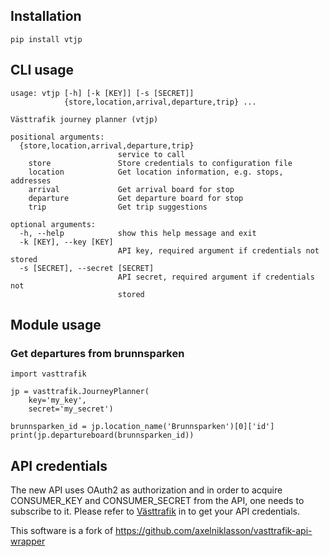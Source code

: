 ## Installation 
``` pip install vtjp ```

## CLI usage
```
usage: vtjp [-h] [-k [KEY]] [-s [SECRET]]
            {store,location,arrival,departure,trip} ...

Västtrafik journey planner (vtjp)

positional arguments:
  {store,location,arrival,departure,trip}
                        service to call
    store               Store credentials to configuration file
    location            Get location information, e.g. stops, addresses
    arrival             Get arrival board for stop
    departure           Get departure board for stop
    trip                Get trip suggestions

optional arguments:
  -h, --help            show this help message and exit
  -k [KEY], --key [KEY]
                        API key, required argument if credentials not stored
  -s [SECRET], --secret [SECRET]
                        API secret, required argument if credentials not
                        stored

```

## Module usage

### Get departures from brunnsparken
```
import vasttrafik

jp = vasttrafik.JourneyPlanner(
    key='my_key',
    secret='my_secret')

brunnsparken_id = jp.location_name('Brunnsparken')[0]['id']
print(jp.departureboard(brunnsparken_id))
```

## API credentials
The new API uses OAuth2 as authorization and in order to acquire CONSUMER_KEY and CONSUMER_SECRET from the API, one needs to subscribe to it. Please refer to [Västtrafik](https://labs.vasttrafik.se) in to get your API credentials.


This software is a fork of https://github.com/axelniklasson/vasttrafik-api-wrapper
